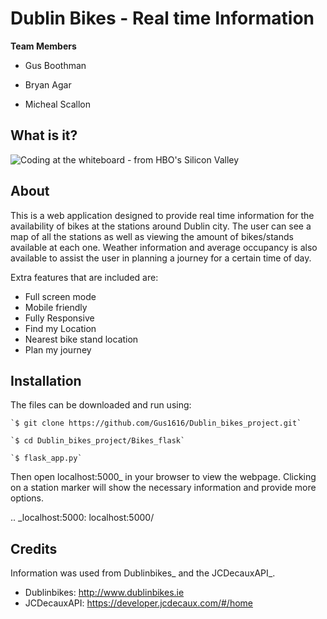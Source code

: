 
Dublin Bikes - Real time Information
===========
**Team Members**

* Gus Boothman

* Bryan Agar

* Micheal Scallon


## What is it?

![Coding at the whiteboard - from HBO's Silicon Valley](https://d3j2pkmjtin6ou.cloudfront.net/coding-at-the-whiteboard-silicon-valley.png)

About
--------

This is a web application designed to provide real time information for the availability of bikes at the stations
around Dublin city. The user can see a map of all the stations as well as viewing the amount of bikes/stands available
at each one. Weather information and average occupancy is also available to assist the user in planning a journey for
a certain time of day.

Extra features that are included are:
 - Full screen mode
 - Mobile friendly
 - Fully Responsive 
 - Find my Location
 - Nearest bike stand location
 - Plan my journey

Installation
-------
The files can be downloaded and run using:

	`$ git clone https://github.com/Gus1616/Dublin_bikes_project.git`

	`$ cd Dublin_bikes_project/Bikes_flask`

	`$ flask_app.py`
	
Then open localhost:5000_ in your browser to view the webpage. Clicking on a station marker will show the
necessary information and provide more options.

.. _localhost:5000: localhost:5000/


Credits
-------

Information was used from Dublinbikes_ and the JCDecauxAPI_.

- Dublinbikes: http://www.dublinbikes.ie
- JCDecauxAPI: https://developer.jcdecaux.com/#/home
